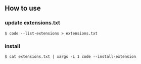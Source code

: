 ## How to use

### update extensions.txt

```
$ code --list-extensions > extensions.txt
```

### install

```
$ cat extensions.txt | xargs -L 1 code --install-extension
```
